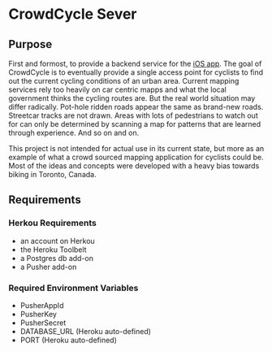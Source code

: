 CrowdCycle Sever
==============

Purpose
------
First and formost, to provide a backend service for the [iOS app](https://github.com/jayanth1991/crowdcycle-iOS).
The goal of CrowdCycle is to eventually provide a single access point for cyclists to find out the current cycling conditions of an urban area. Current mapping services rely too heavily on car centric mapps and what the local government thinks the
cycling routes are. But the real world situation may differ radically. Pot-hole ridden roads appear the same as brand-new roads. Streetcar tracks are not drawn. Areas with lots of pedestrians to watch out for can only be determined by scanning a
map for patterns that are learned through experience. And so on and on.

This project is not intended for actual use in its current state, but more as an example of what a crowd sourced mapping application for cyclists could be. Most of the ideas and concepts were developed with a heavy bias towards biking in
Toronto, Canada.

Requirements
------------
### Herkou Requirements
- an account on Herkou
- the Heroku Toolbelt 
- a Postgres db add-on
- a Pusher add-on


### Required Environment Variables
- PusherAppId
- PusherKey
- PusherSecret
- DATABASE_URL (Heroku auto-defined)
- PORT (Heroku auto-defined)
